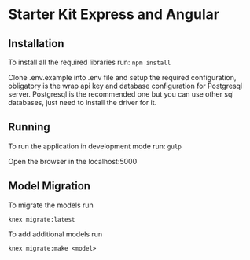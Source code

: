 # Starter Kit Express and Angular

## Installation

To install all the required libraries run:
`npm install`

Clone .env.example into .env file and setup the required configuration,
obligatory is the wrap api key and database configuration for Postgresql server.
Postgresql is the recommended one but you can use other sql databases, just need
to install the driver for it.

## Running
To run the application in development mode run:
`gulp`

Open the browser in the localhost:5000

## Model Migration
To migrate the models run

`knex migrate:latest`

To add additional models run

`knex migrate:make <model>`

